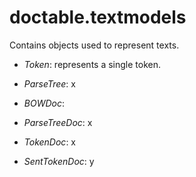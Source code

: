 
# doctable.textmodels

Contains objects used to represent texts.

+ _Token_: represents a single token.

+ _ParseTree_: x

+ _BOWDoc_: 

+ _ParseTreeDoc_: x

+ _TokenDoc_: x

+ _SentTokenDoc_: y

